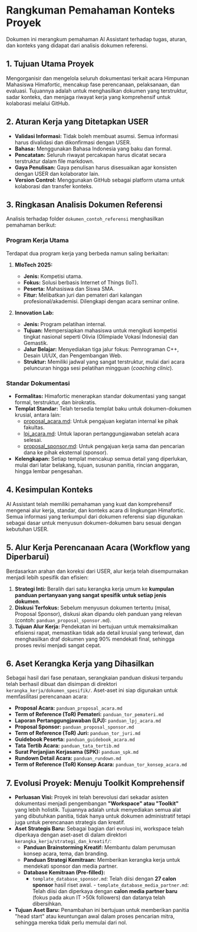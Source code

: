# Rangkuman Pemahaman Konteks Proyek

Dokumen ini merangkum pemahaman AI Assistant terhadap tugas, aturan, dan konteks yang didapat dari analisis dokumen referensi.

## 1. Tujuan Utama Proyek

Mengorganisir dan mengelola seluruh dokumentasi terkait acara Himpunan Mahasiswa Himafortic, mencakup fase perencanaan, pelaksanaan, dan evaluasi. Tujuannya adalah untuk menghasilkan dokumen yang terstruktur, sadar konteks, dan menjaga riwayat kerja yang komprehensif untuk kolaborasi melalui GitHub.

## 2. Aturan Kerja yang Ditetapkan USER

- **Validasi Informasi:** Tidak boleh membuat asumsi. Semua informasi harus divalidasi dan dikonfirmasi dengan USER.
- **Bahasa:** Menggunakan Bahasa Indonesia yang baku dan formal.
- **Pencatatan:** Seluruh riwayat percakapan harus dicatat secara terstruktur dalam file markdown.
- **Gaya Penulisan:** Gaya penulisan harus disesuaikan agar konsisten dengan USER dan kolaborator lain.
- **Version Control:** Menggunakan GitHub sebagai platform utama untuk kolaborasi dan transfer konteks.

## 3. Ringkasan Analisis Dokumen Referensi

Analisis terhadap folder `dokumen_contoh_referensi` menghasilkan pemahaman berikut:

### Program Kerja Utama

Terdapat dua program kerja yang berbeda namun saling berkaitan:

1.  **MIoTech 2025:**
    - **Jenis:** Kompetisi utama.
    - **Fokus:** Solusi berbasis Internet of Things (IoT).
    - **Peserta:** Mahasiswa dan Siswa SMA.
    - **Fitur:** Melibatkan juri dan pemateri dari kalangan profesional/akademisi. Dilengkapi dengan acara seminar online.

2.  **Innovation Lab:**
    - **Jenis:** Program pelatihan internal.
    - **Tujuan:** Mempersiapkan mahasiswa untuk mengikuti kompetisi tingkat nasional seperti Olivia (Olimpiade Vokasi Indonesia) dan Gemastik.
    - **Jalur Belajar:** Menyediakan tiga jalur fokus: Pemrograman C++, Desain UI/UX, dan Pengembangan Web.
    - **Struktur:** Memiliki jadwal yang sangat terstruktur, mulai dari acara peluncuran hingga sesi pelatihan mingguan (*coaching clinic*).

### Standar Dokumentasi

- **Formalitas:** Himafortic menerapkan standar dokumentasi yang sangat formal, terstruktur, dan birokratis.
- **Templat Standar:** Telah tersedia templat baku untuk dokumen-dokumen krusial, antara lain:
    - [proposal_acara.md](cci:7://file:///d:/Gerry/Kuliah/Himafortic/Brainstorming%20AI%20Assistant/dokumen_contoh_referensi/proposal_acara.md:0:0-0:0): Untuk pengajuan kegiatan internal ke pihak fakultas.
    - [lpj_acara.md](cci:7://file:///d:/Gerry/Kuliah/Himafortic/Brainstorming%20AI%20Assistant/dokumen_contoh_referensi/lpj_acara.md:0:0-0:0): Untuk laporan pertanggungjawaban setelah acara selesai.
    - [proposal_sponsor.md](cci:7://file:///d:/Gerry/Kuliah/Himafortic/Brainstorming%20AI%20Assistant/dokumen_contoh_referensi/proposal_sponsor.md:0:0-0:0): Untuk pengajuan kerja sama dan pencarian dana ke pihak eksternal (sponsor).
- **Kelengkapan:** Setiap templat mencakup semua detail yang diperlukan, mulai dari latar belakang, tujuan, susunan panitia, rincian anggaran, hingga lembar pengesahan.

## 4. Kesimpulan Konteks

AI Assistant telah memiliki pemahaman yang kuat dan komprehensif mengenai alur kerja, standar, dan konteks acara di lingkungan Himafortic. Semua informasi yang terkumpul dari dokumen referensi siap digunakan sebagai dasar untuk menyusun dokumen-dokumen baru sesuai dengan kebutuhan USER.

## 5. Alur Kerja Perencanaan Acara (Workflow yang Diperbarui)

Berdasarkan arahan dan koreksi dari USER, alur kerja telah disempurnakan menjadi lebih spesifik dan efisien:

1.  **Strategi Inti:** Beralih dari satu kerangka kerja umum ke **kumpulan panduan pertanyaan yang sangat spesifik untuk setiap jenis dokumen**.
2.  **Diskusi Terfokus:** Sebelum menyusun dokumen tertentu (misal, Proposal Sponsor), diskusi akan dipandu oleh panduan yang relevan (contoh: `panduan_proposal_sponsor.md`).
3.  **Tujuan Alur Kerja:** Pendekatan ini bertujuan untuk memaksimalkan efisiensi rapat, memastikan tidak ada detail krusial yang terlewat, dan menghasilkan draf dokumen yang 90% mendekati final, sehingga proses revisi menjadi sangat cepat.

## 6. Aset Kerangka Kerja yang Dihasilkan

Sebagai hasil dari fase penataan, serangkaian panduan diskusi terpandu telah berhasil dibuat dan disimpan di direktori `kerangka_kerja/dokumen_spesifik/`. Aset-aset ini siap digunakan untuk memfasilitasi perencanaan acara:

- **Proposal Acara:** `panduan_proposal_acara.md`
- **Term of Reference (ToR) Pemateri:** `panduan_tor_pemateri.md`
- **Laporan Pertanggungjawaban (LPJ):** `panduan_lpj_acara.md`
- **Proposal Sponsor:** `panduan_proposal_sponsor.md`
- **Term of Reference (ToR) Juri:** `panduan_tor_juri.md`
- **Guidebook Peserta:** `panduan_guidebook_acara.md`
- **Tata Tertib Acara:** `panduan_tata_tertib.md`
- **Surat Perjanjian Kerjasama (SPK):** `panduan_spk.md`
- **Rundown Detail Acara:** `panduan_rundown.md`
- **Term of Reference (ToR) Konsep Acara:** `panduan_tor_konsep_acara.md`

## 7. Evolusi Proyek: Menuju Toolkit Komprehensif

- **Perluasan Visi:** Proyek ini telah berevolusi dari sekadar asisten dokumentasi menjadi pengembangan **"Workspace" atau "Toolkit"** yang lebih holistik. Tujuannya adalah untuk menyediakan semua alat yang dibutuhkan panitia, tidak hanya untuk dokumen administratif tetapi juga untuk perencanaan strategis dan kreatif.
- **Aset Strategis Baru:** Sebagai bagian dari evolusi ini, workspace telah diperkaya dengan aset-aset di dalam direktori `kerangka_kerja/strategi_dan_kreatif/`:
    - **Panduan Brainstorming Kreatif:** Membantu dalam perumusan konsep acara, tema, dan branding.
    - **Panduan Strategi Kemitraan:** Memberikan kerangka kerja untuk mendekati sponsor dan media partner.
    - **Database Kemitraan (Pre-filled):**
        - `template_database_sponsor.md`: Telah diisi dengan **27 calon sponsor** hasil riset awal.
                - `template_database_media_partner.md`: Telah diisi dan diperkaya dengan **calon media partner baru** (fokus pada akun IT >50k followers) dan datanya telah dibersihkan.
- **Tujuan Aset Baru:** Penambahan ini bertujuan untuk memberikan panitia "head start" atau keuntungan awal dalam proses pencarian mitra, sehingga mereka tidak perlu memulai dari nol.